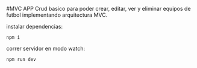#MVC APP
Crud basico para poder crear, editar, ver y eliminar equipos de futbol implementando arquitectura MVC.

instalar dependencias:
```
npm i
```
correr servidor en modo watch:
```
npm run dev
```
